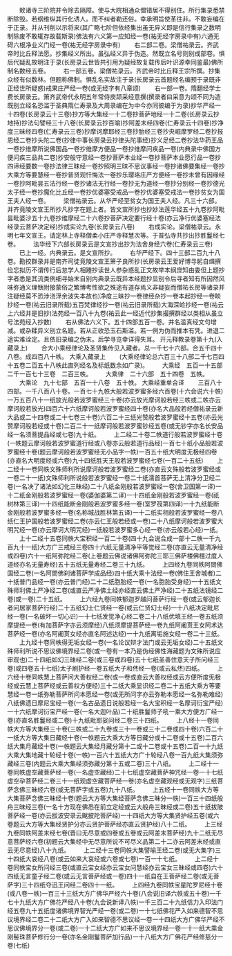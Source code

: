 <!-- { "loadSidebar": true } -->
　　敕诸寺三阶院并令除去隔障。使与大院相通众僧错居不得别住。所行集录悉禁断除毁。若纲维纵其行化诱人。而不纠者勒还俗。幸承明旨使革往非。不敢妄编在于正录。并从刊削以示将来(其广略七阶但依经集出虽无异义即是信行集录之数明制除废不敢辄存故载斯录)佛法有六义第一应知经一卷(祐无经字房录中有)六通无碍六根净业义门经一卷(祐无经字房录中有)
　　右二部二卷。梁僧祐录云。齐武帝时比丘释法愿。抄集经义所出。虽弘经义异于伪造。然既立名号则别成部卷。惧后代疑乱故明注于录(长房录云世皆共引用为疑经故复载传后叶识源幸同鉴最)佛所制名数经五卷。
　　右一部五卷。梁僧祐录云。齐武帝时比丘释王宗所撰。抄集众经有似数林。但题称佛制。惧乱名实故注于录(长房录云首题经名编预于录既非正经世所疑惑)戒果庄严经一卷(或无经字有八章颂)
　　右一部一卷。隋翻经学士费长房录云。箫齐武帝代永明五年常侍庾颉采经意撰(撰录者曰采意为颂不同为造既别立经名恐滥于圣典隋仁寿录及大周录编在为中今亦同彼编于为录)抄华严经一十四卷(长房录云十三卷)抄方等大集经一十二卷抄菩萨地经一十二卷(长房录云抄地持)抄法句譬经三十八卷(长房录云抄百喻)抄阿差末经四卷(仁寿录云十四卷)抄净度三昧经四卷(仁寿录云三卷)抄摩诃摩耶经三卷抄胎经三卷抄央崛摩罗经二卷抄报恩经二卷抄头陀二卷(抄律中事长房录云抄律头陀事经)抄义足经二卷抄法华药王品一卷抄维摩所说佛国品一卷抄维摩方便品一卷抄维摩问疾品一卷(内典录中佛国方便问疾三品共二卷)抄安般守意经一卷抄菩萨本业经一卷抄菩萨本业愿行品一卷抄四谛经要数一卷抄法律三昧经一卷抄照明三昧不思议事经一卷抄诸佛要集经一卷抄大乘方等要慧经一卷抄普贤观忏悔法一卷抄乐璎珞庄严方便经一卷抄未曾有因缘经一卷抄阿毗昙五法行经一卷抄诸法无行经一卷抄无为道经一卷抄分别经一卷抄德光太子经一卷抄魔化比丘经一卷抄优婆塞受戒品一卷抄优婆塞受戒法一卷抄贫女为国王夫人经一卷。
　　梁僧祐录云。从华严经至贫女为国王夫人经。凡三十六部。并齐竟陵文宣王所抄凡抄字在题上者。皆文宣所抄也抄妙法莲华经五十九卷抄阿毗昙毗婆沙五十九卷抄维摩经二十六卷抄菩萨决定要行经十卷(亦云净行优婆塞经法经录云菩萨决定经)抄成实论九卷(长房录云八卷)
　　右成实论。梁僧祐录云。永明七年文宣王。请定林上寺释僧柔小庄严寺释慧次等。于普弘寺共抄出抄胜鬘经七卷。
　　法华经下六部长房录云是文宣抄出抄为法舍身经六卷(仁寿录云三卷)
　　已上一经。内典录云。是文宣所抄。
　　右华严经下。四十三部二百九十八卷。勘挍群录并是南齐司徒竟陵文宣王箫子良所抄(长房录云王爱好博寻躬自缉撰俭忘拟历不谓传行后怠学人相踵抄读世人参杂惑乱正文故举本纲庶知由委但上题抄字者悉是其流类例细寻始末自别内典录云既异本经题抄显别令后寻者知有所因然风味弥通义理惬附接蒙俗之繁博考性欲之殊途有道存焉义非疑妄而僧祐长房等诸录并注疑经莫不恐涉浇浮余波失本故也)净度三昧抄一卷律经杂抄一卷本起抄经一卷睒抄经一卷(祐云旧录所载)五百梵律经抄一卷(祐云旧录所载)大海深崄抄经一卷(祐云上六经并是旧抄)法苑经一百八十九卷(祐云此一经近代抄集撮撰群经以类相从虽立号法苑经入抄数)
　　右从佛法六义下。五十四部五百一卷。并名滥真经文句增减。或杂糅异义别立名题。若从正收恐玉石斯滥。若一例为伪而推本有凭。进退二途实难诠定。且依旧录编之伪末。后学寻览幸详得失耳。
开元释教录卷第十九(入藏录上)
　　合大小乘经律论及圣贤集传见入藏者。总一千七十六部。合五千四十八卷。成四百八十帙。
大乘入藏录上
　　(大乘经律论总六百三十八部二千七百四十五卷二百五十八帙此直列经名及标纸数余如广录)。
　　大乘经　五百一十五部　二千一百七十三卷　二百三帙。
　　大乘律　二十六部　五十四卷　五帙。
　　大乘论　九十七部　五百一十八卷　五十帙。
大乘经重单合译
　　三百八十四部。一千八百八十卷。一百七十九帙大般若波罗蜜多经六百卷(十六会说六十帙)一万五百八十一纸放光般若波罗蜜经三十卷(亦云放光摩诃般若经三帙或二帙亦云摩诃般若放光)四百六十六纸摩诃般若波罗蜜经四十卷(亦名大品般若经僧祐录云新大品或二十四卷或二十七卷三十卷)六百二十三纸光赞般若波罗蜜经十五卷(亦云光赞摩诃般若经或十卷)二百二十一纸摩诃般若波罗蜜钞经五卷(或无钞字亦名长安品经一名须菩提品经或七卷)九十纸。
　　上二经二十卷二帙道行般若波罗蜜经十卷(一帙题云摩诃般若波罗蜜道行经或八卷亦云般若道行品经)一百七十纸小品般若波罗蜜经十卷(题云摩诃般若波罗蜜经无小品字一帙)一百五十纸大明度无极经四卷(亦直名大明度经或六卷)九十四纸胜天王般若波罗蜜经七卷(一百二十五纸)
　　上二经十一卷同帙文殊师利所说摩诃般若波罗蜜经二卷(亦直云文殊般若波罗蜜经或一卷二十一纸)文殊师利所说般若波罗蜜经一卷二十纸濡首菩萨无上清净分卫经二卷(一名决了诸法如幻化三昧经)二十八纸金刚般若波罗蜜经一卷(舍卫国第一译)一十二纸金刚般若波罗蜜经一卷(婆伽婆第二译)一十四纸金刚般若波罗蜜经一卷(祇树林第三译)一十四纸能断金刚般若波罗蜜多经一卷(室罗筏第四译)一十九纸能断金刚般若波罗蜜多经一卷(名称城战胜林第五译)一十二纸实相般若波罗蜜经一卷八纸仁王护国般若波罗蜜经二卷(亦云仁王般若经或一卷)二十八纸摩诃般若波罗蜜大明咒经一卷(亦云摩诃大明咒经)一纸般若波罗蜜多心经一卷(亦云般若心经)一纸。
　　上十二经十五卷同帙大宝积经一百二十卷(四十九会说合成一部十二帙一千九百九十一纸)大方广三戒经三卷四十六纸无量清净平等觉经二卷(亦直云无量清净经或四卷)六十一纸阿弥陀经二卷(上卷题云佛说诸佛阿弥陀三耶三佛萨楼佛檀过度人道经亦名无量寿经)五十五纸无量寿经二卷三十九纸。
　　上四经九卷同帙阿閦佛国经二卷(一名阿閦佛刹诸菩萨学成品经)四十纸大乘十法经一卷(佛住王舍城者)二十纸普门品经一卷(亦云普门经)二十二纸胞胎经一卷(一名胞胎受身经)一十五纸文殊师利佛土严净经二卷(或直云严净佛土经亦经直云佛土严净经)二十五纸法镜经二卷(或一卷)二十五纸。
　　上六经九卷同帙郁迦罗越问菩萨行经一卷(或云郁迦长者问居家菩萨行经)二十五纸幻士仁贤经一卷(或云仁贤幻士经)一十八纸决定毗尼经一卷(一名破坏一切心识)一十七纸发觉净心经二卷二十八纸优填王经一卷五纸须摩提经一卷(有加菩萨字亦云须摩经)八纸须摩提菩萨经一卷九纸阿阇贳王女阿术达菩萨经一卷(亦名阿阇贳女经亦直名阿述达经)一十九纸离垢施女经一卷二十三纸。
　　上九经十卷同帙得无垢女经一卷(一名论议辩才法门或云无垢女经)二十五纸文殊师利所说不思议佛境界经二卷(或一卷有一本乃是伪经佛性海藏题为文殊所说应审观也)二十四纸如幻三昧经二卷(或三卷或四卷)五十七纸圣善住意天子所问经三卷(或四卷五十七纸)太子刷护经一卷五纸大子和烋经一卷(或云私烋)四纸。
　　上六经十卷同帙慧上菩萨问大善权经二卷(或一卷或直云大善权经或云方便所度旡极经或云慧上菩萨经或云善权方便经)三十二纸大乘显识经二卷二十五纸大乘方等要慧经一卷一纸弥勒菩萨所问本愿经一卷(或无所问字亦云弥勒本愿经一名弥勒难经)八纸佛遗日摩尼宝经一卷(一名古品遗日说般若经一名大宝积经一名摩诃衍宝严经)一十六纸摩诃衍宝严经一卷(一名大迦叶品)二十纸胜鬘师子吼一乘大方便方广经一卷(亦直名胜鬘经或二卷)十九纸毗耶娑问经二卷三十四纸。
　　上八经十一卷同帙大方等大集经三十卷(三帙或二十九卷或三十一卷或三十二卷或四十卷)六百二十一纸大方等大集日藏经十卷(一帙题云大乘大方等日藏分或十二卷或十五卷)二百六纸大集月藏经十卷(一帙题云大集经月藏分第十二或十二卷或十五卷)二百一十九纸大乘大集地藏十轮经十卷(一帙)一百六十五纸大方广十轮经八卷一百九纸大集须弥藏经三卷(内题云大乘大集经须弥藏分第十五或二卷)三十八纸。
　　上二经十一卷同帙虚空藏菩萨经一卷(一名虚空藏经)二十七纸虚空藏菩萨神咒经一卷一十七纸虚空孕菩萨经二卷三十一纸观虚空藏菩萨经一卷(亦名虚空藏观经或无观字)三纸菩萨念佛三昧经六卷(或无菩萨字或五卷)九十八纸。
　　上五经十一卷同帙大方等大集菩萨念佛三昧经十卷(题云大方等大集经菩萨念佛三昧分一帙)一百三十四纸般舟三昧经三卷(一名十方现在佛悉在前立定经或云大般舟三昧经或二卷)五十纸拔陂菩萨经一卷(亦云拔波安录云颰披陀菩萨经)一十四纸大方等大集贤护经五卷(或六卷题云大方等大集经贤护分亦云贤护菩萨经亦直云贤护经)八十二纸。
　　上三经九卷同帙阿差末经七卷(晋曰无尽意或四卷或五卷或云阿差末菩萨经)九十二纸无尽意菩萨经六卷(初题云大集经中无尽意所说不可尽义品第二十二亦云阿差末经或直云无尽意经)八十九纸。
　　上二经十三卷同帙大集譬喻王经二卷(或无大集字)三十四纸大哀经八卷(或云如来大哀经或六卷或七卷)一百一十七纸。
　　上二经十卷同帙宝女所问经三卷(或直云宝女经亦云宝女问慧经亦云宝女三昧经或四卷)六十四纸无言童子经二卷(或云无言菩萨经或一卷)四十一纸自在王菩萨经二卷(或无菩萨字)三十四纸夺迅王问经二卷四十一纸。
　　上四经九卷同帙宝星陀罗尼经十卷(或八卷一帙)一百三十三纸大方广佛华严经六十卷(八会说旧译六帙或五十卷)一千七十九纸大方广佛花严经八十卷(九会说新译八帙)一千三百二十九纸信力入印法门经五卷九十五纸度诸佛境界智光严经一卷(或二卷)一十七纸佛花严入如来德智不思议境界经二卷二十二纸大方广入如来智德不思议经一卷一十四纸大方广佛华严经不思议佛境界分一卷(或二卷)一十二纸大方广如来不思议境界经一卷一十一纸大乘金刚髻珠菩萨修行分一卷(亦名金刚鬘菩萨加行品)一十八纸大方广佛花严经修慈分一卷(七纸)
